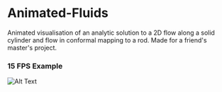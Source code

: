 # Animated-Fluids
Animated visualisation of an analytic solution to a 2D flow along a solid cylinder and flow in conformal mapping to a rod. Made for a friend's master's project.

### 15 FPS Example
![Alt Text](https://github.com/Timo-Asif/Animated-Fluids/blob/main/animation60.gif?raw=true)
